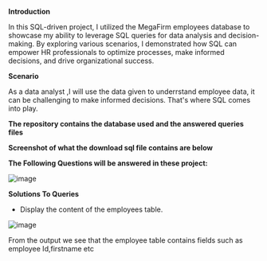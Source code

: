 **Introduction**

In this SQL-driven project, I utilized the MegaFirm employees database to showcase my ability to leverage SQL queries for data analysis and decision-making. By exploring various scenarios, I demonstrated how SQL can empower HR professionals to optimize processes, make informed decisions, and drive organizational success.

**Scenario**

As a data analyst ,I will use the data given to  underrstand employee data, it can be challenging to make informed decisions. That's where SQL comes into play.

**The repository contains the database used and the answered queries files**

**Screenshot of what the download sql file contains are below**

 
**The Following Questions will be answered in these project:**
 
![image](https://github.com/DOREEN-GYAMFI/SQL/assets/124680155/380e2541-968d-46e4-882f-c1defdc03872)


**Solutions To Queries**

* Display the content of the employees table.

![image](https://github.com/DOREEN-GYAMFI/SQL/assets/124680155/3295391c-fc52-4a13-b7ae-e44520ca1208)

From the output we see that the employee table contains fields such as employee Id,firstname etc
